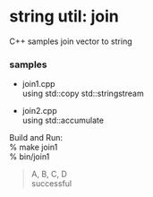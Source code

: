 string util: join
===============

C++ samples
join vector to string

### samples  
- join1.cpp  
using std::copy std::stringstream  

- join2.cpp  
using std::accumulate  

Build and Run:  
% make join1  
% bin/join1  
> A, B, C, D  
> successful  
